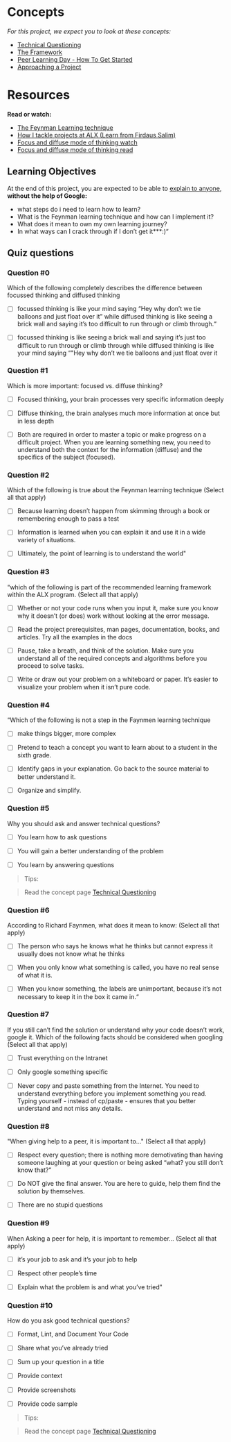 # Concepts
*For this project, we expect you to look at these concepts:*

- [Technical Questioning](https://intranet.alxswe.com/concepts/100006)
- [The Framework](https://intranet.alxswe.com/concepts/75)
- [Peer Learning Day - How To Get Started](https://intranet.alxswe.com/concepts/58)
- [Approaching a Project](https://intranet.alxswe.com/concepts/350)

# Resources

**Read or watch:**
- [The Feynman Learning technique](https://fs.blog/feynman-learning-technique/)
- [How I tackle projects at ALX (Learn from Firdaus Salim)](https://medium.com/alx-africa/how-i-tackle-my-software-engineering-projects-at-alx-610f3f5a6448)
- [Focus and diffuse mode of thinking watch](https://www.youtube.com/watch?v=WTr12dK2Se0)
- [Focus and diffuse mode of thinking read](https://www.brainscape.com/academy/focused-vs-diffuse-thinking-learning/)

## Learning Objectives
At the end of this project, you are expected to be able to [explain to anyone](https://fs.blog/feynman-learning-technique/), **without the help of Google:**

- what steps do i need to learn how to learn?
- What is the Feynman learning technique and how can I implement it?
- What does it mean to own my own learning journey?
- In what ways can I crack through if I don’t get it***:)“

## Quiz questions

### Question #0

Which of the following completely describes the difference between focussed thinking and diffused thinking

- [ ] focussed thinking is like your mind saying “Hey why don’t we tie balloons and just float over it” while diffused thinking is like seeing a brick wall and saying it’s too difficult to run through or climb through.“

- [ ] focussed thinking is like seeing a brick wall and saying it’s just too difficult to run through or climb through while diffused thinking is like your mind saying “"Hey why don’t we tie balloons and just float over it

### Question #1

Which is more important: focused vs. diffuse thinking?

- [ ] Focused thinking, your brain processes very specific information deeply

- [ ] Diffuse thinking, the brain analyses much more information at once but in less depth

- [ ] Both are required in order to master a topic or make progress on a difficult project. When you are learning something new, you need to understand both the context for the information (diffuse) and the specifics of the subject (focused).

### Question #2

Which of the following is true about the Feynman learning technique (Select all that apply)

- [ ] Because learning doesn’t happen from skimming through a book or remembering enough to pass a test

- [ ] Information is learned when you can explain it and use it in a wide variety of situations.

- [ ] Ultimately, the point of learning is to understand the world"

### Question #3

“which of the following is part of the recommended learning framework within the ALX program. (Select all that apply)

- [ ] Whether or not your code runs when you input it, make sure you know why it doesn’t (or does) work without looking at the error message.

- [ ] Read the project prerequisites, man pages, documentation, books, and articles. Try all the examples in the docs

- [ ] Pause, take a breath, and think of the solution. Make sure you understand all of the required concepts and algorithms before you proceed to solve tasks.

- [ ] Write or draw out your problem on a whiteboard or paper. It’s easier to visualize your problem when it isn’t pure code.

### Question #4

“Which of the following is not a step in the Faynmen learning technique

- [ ] make things bigger, more complex

- [ ] Pretend to teach a concept you want to learn about to a student in the sixth grade.

- [ ] Identify gaps in your explanation. Go back to the source material to better understand it.

- [ ] Organize and simplify.

### Question #5

Why you should ask and answer technical questions?

- [ ] You learn how to ask questions

- [ ] You will gain a better understanding of the problem

- [ ] You learn by answering questions

> Tips:

> Read the concept page [Technical Questioning](https://intranet.alxswe.com/concepts/100006)

### Question #6

According to Richard Faynmen, what does it mean to know: (Select all that apply)

- [ ] The person who says he knows what he thinks but cannot express it usually does not know what he thinks

- [ ] When you only know what something is called, you have no real sense of what it is.

- [ ] When you know something, the labels are unimportant, because it’s not necessary to keep it in the box it came in.“

### Question #7

If you still can’t find the solution or understand why your code doesn’t work, google it. Which of the following facts should be considered when googling (Select all that apply)

- [ ] Trust everything on the Intranet

- [ ] Only google something specific

- [ ] Never copy and paste something from the Internet. You need to understand everything before you implement something you read. Typing yourself - instead of cp/paste - ensures that you better understand and not miss any details.

### Question #8

"When giving help to a peer, it is important to…" (Select all that apply)

- [ ] Respect every question; there is nothing more demotivating than having someone laughing at your question or being asked “what? you still don’t know that?”

- [ ] Do NOT give the final answer. You are here to guide, help them find the solution by themselves.

- [ ] There are no stupid questions

### Question #9

When Asking a peer for help, it is important to remember… (Select all that apply)

- [ ] it’s your job to ask and it’s your job to help

- [ ] Respect other people’s time

- [ ] Explain what the problem is and what you’ve tried"

### Question #10

How do you ask good technical questions?


- [ ] Format, Lint, and Document Your Code

- [ ] Share what you’ve already tried

- [ ] Sum up your question in a title

- [ ] Provide context

- [ ] Provide screenshots

- [ ] Provide code sample

> Tips:

> Read the concept page [Technical Questioning](https://intranet.alxswe.com/concepts/100006)
